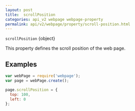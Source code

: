 ```yaml
---
layout: post
title:  scrollPosition
categories: api_v2 webpage webpage-property
permalink: api/v2/webpage/property/scroll-position.html
---
```


`scrollPosition` {object}

This property defines the scroll position of the web page.

## Examples

```javascript
var webPage = require('webpage');
var page = webPage.create();

page.scrollPosition = {
  top: 100,
  left: 0
};
```








